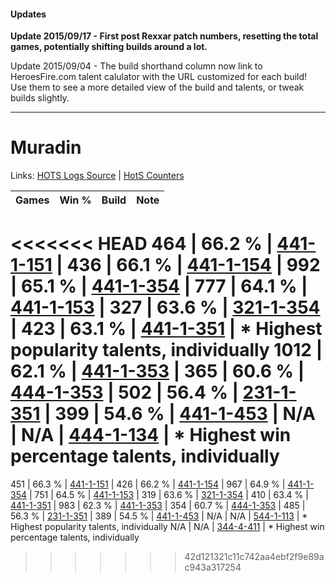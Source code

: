 #### Updates
**Update 2015/09/17 - First post Rexxar patch numbers, resetting the total games, potentially shifting builds around a lot.**

Update 2015/09/04 - The build shorthand column now link to HeroesFire.com talent calulator with the URL customized for each build!  
Use them to see a more detailed view of the build and talents, or tweak builds slightly.

***

# Muradin

Links: [HOTS Logs Source](https://www.hotslogs.com/Sitewide/HeroDetails?Hero=Muradin) | [HotS Counters](http://hotscounters.com/#/hero/Muradin)

Games  | Win %  | Build     | Note
-----  | -----  | -----     | ----
<<<<<<< HEAD
464    | 66.2 % | [441-1-151](http://www.heroesfire.com/hots/talent-calculator/muradin#s-MF) | 
436    | 66.1 % | [441-1-154](http://www.heroesfire.com/hots/talent-calculator/muradin#s-MI) | 
992    | 65.1 % | [441-1-354](http://www.heroesfire.com/hots/talent-calculator/muradin#s-PQ) | 
777    | 64.1 % | [441-1-153](http://www.heroesfire.com/hots/talent-calculator/muradin#s-MH) | 
327    | 63.6 % | [321-1-354](http://www.heroesfire.com/hots/talent-calculator/muradin#oPRQ) | 
423    | 63.1 % | [441-1-351](http://www.heroesfire.com/hots/talent-calculator/muradin#s-PN) | * Highest popularity talents, individually
1012   | 62.1 % | [441-1-353](http://www.heroesfire.com/hots/talent-calculator/muradin#s-PP) | 
365    | 60.6 % | [444-1-353](http://www.heroesfire.com/hots/talent-calculator/muradin#t5k9) | 
502    | 56.4 % | [231-1-351](http://www.heroesfire.com/hots/talent-calculator/muradin#kzit) | 
399    | 54.6 % | [441-1-453](http://www.heroesfire.com/hots/talent-calculator/muradin#s-Qz) | 
N/A    | N/A    | [444-1-134](http://www.heroesfire.com/hots/talent-calculator/muradin#t5gk) | * Highest win percentage talents, individually
=======
451    | 66.3 % | [441-1-151](http://www.heroesfire.com/hots/talent-calculator/muradin#s-MF) | 
426    | 66.2 % | [441-1-154](http://www.heroesfire.com/hots/talent-calculator/muradin#s-MI) | 
967    | 64.9 % | [441-1-354](http://www.heroesfire.com/hots/talent-calculator/muradin#s-PQ) | 
751    | 64.5 % | [441-1-153](http://www.heroesfire.com/hots/talent-calculator/muradin#s-MH) | 
319    | 63.6 % | [321-1-354](http://www.heroesfire.com/hots/talent-calculator/muradin#oPRQ) | 
410    | 63.4 % | [441-1-351](http://www.heroesfire.com/hots/talent-calculator/muradin#s-PN) | 
983    | 62.3 % | [441-1-353](http://www.heroesfire.com/hots/talent-calculator/muradin#s-PP) | 
354    | 60.7 % | [444-1-353](http://www.heroesfire.com/hots/talent-calculator/muradin#t5k9) | 
485    | 56.3 % | [231-1-351](http://www.heroesfire.com/hots/talent-calculator/muradin#kzit) | 
389    | 54.5 % | [441-1-453](http://www.heroesfire.com/hots/talent-calculator/muradin#s-Qz) | 
N/A    | N/A    | [544-1-113](http://www.heroesfire.com/hots/talent-calculator/muradin#wvpP) | * Highest popularity talents, individually
N/A    | N/A    | [344-4-411](http://www.heroesfire.com/hots/talent-calculator/muradin#pIKx) | * Highest win percentage talents, individually
>>>>>>> 42d121321c11c742aa4ebf2f9e89ac943a317254
